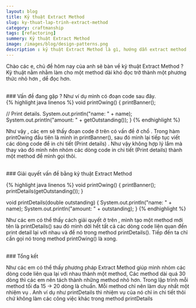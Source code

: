 ```yaml
---
layout: blog
title: Kỷ thuật Extract Method
slug: ky-thuat-lap-trinh-extract-method
category: craftmanship
tags: [refactoring]
summery: Kỷ thuật Extract Method
image: /images/blog/design-patterns.png
description : kỷ thuật Extract Method là gì, hướng dẫn extract method , ví dụ extract method
---
```


Chào các e, chủ đề hôm nay của anh sẽ bàn về kỷ thuật Extract Method ? Kỷ thuật nằm nhằm làm cho một method dài khó đọc
trở thành một phương thức nhỏ hơn , dể đọc hơn.

<br>
### Vấn đề đang gặp  ?
Như ví dụ mình có đoạn code sau đây.
<br>
{% highlight java linenos %}
void printOwing() {
  printBanner();

  // Print details.
  System.out.println("name: " + name);
  System.out.println("amount: " + getOutstanding());
}
{% endhighlight %}

Như vậy , các em sẽ thấy đoạn code ở trên có vấn đề ở chổ . Trong hàm printOwing đầu tiên là mình in printBanner(),
sau đó mình lại tiếp tục viết các dòng code để in chi tiết (Print details) . Như vậy không hợp lý lắm mà thay vào đó mình
nên nhóm các dòng code in chi tiết (Print details) thành một method để mình gọi thôi.  

<br>
### Giải quyết vấn đề bằng kỷ thuật Extract Method

{% highlight java linenos %}
void printOwing() {
  printBanner();
  printDetails(getOutstanding());
}

void printDetails(double outstanding) {
  System.out.println("name: " + name);
  System.out.println("amount: " + outstanding);
}
{% endhighlight %}

Như các em có thể thấy cách giải quyết ở trên , mình tạo một method mới tên là printDetails() sau đó mình dời hết tất
cả các dòng code liên quan đến print detail lại với nhau và để nó trong method printDetails(). Tiếp đến ta chỉ cần gọi nó
trong method printOwing() là xong.  

<br>
### Tổng kết

Như các em có thể thấy phương pháp Extract Method giúp mình nhóm các dòng code liên qua lại với nhau thành một method, Các method dài quá 30 dòng
thì các em nên tách thành những method nhỏ hơn. Trong lập trình mỗi method tối đa 15 -> 20 dòng là chuẩn.
Mỗi method chỉ nên làm duy nhất một nhiệm vụ . Anh ví dụ như printDetails thì nhiệm vụ của nó chỉ in chi tiết thôi chứ không làm các công việc khác
trong method printDetails
